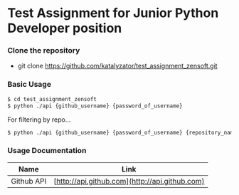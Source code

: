 # Test Assignment for Junior Python Developer position

### Clone the repository

- git clone https://github.com/katalyzator/test_assignment_zensoft.git

### Basic Usage


```sh
$ cd test_assignment_zensoft
$ python ./api {github_username} {password_of_username}
```

For filtering by repo...

```sh
$ python ./api {github_username} {password_of_username} {repository_name_1} ... {repository_name_n}
```

### Usage Documentation



| Name | Link |
| ------ | ------ |
| Github API | [http://api.github.com](http://api.github.com)  |




